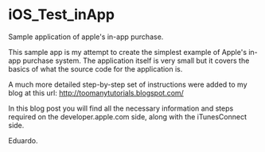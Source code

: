# iOS_Test_inApp
Sample application of apple's in-app purchase.

This sample app is my attempt to create the simplest example of Apple's in-app purchase system.
The application itself is very small but it covers the basics of what the source code for the application is.

A much more detailed step-by-step set of instructions were added to my blog at this url:
http://toomanytutorials.blogspot.com/

In this blog post you will find all the necessary information and steps required on the developer.apple.com side,
along with the iTunesConnect side.

Eduardo.
